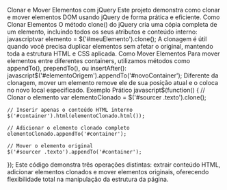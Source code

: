 Clonar e Mover Elementos com jQuery
Este projeto demonstra como clonar e mover elementos DOM usando jQuery de forma prática e eficiente.
Como Clonar Elementos
O método clone() do jQuery cria uma cópia completa de um elemento, incluindo todos os seus atributos e conteúdo interno:
javascriptvar elemento = $('#meuElemento').clone();
A clonagem é útil quando você precisa duplicar elementos sem afetar o original, mantendo toda a estrutura HTML e CSS aplicada.
Como Mover Elementos
Para mover elementos entre diferentes containers, utilizamos métodos como appendTo(), prependTo(), ou insertAfter():
javascript$('#elementoOrigem').appendTo('#novoContainer');
Diferente da clonagem, mover um elemento remove ele de sua posição atual e o coloca no novo local especificado.
Exemplo Prático
javascript$(function() {
    // Clonar o elemento
    var elementoClonado = $('#sourcer .texto').clone();
    
    // Inserir apenas o conteúdo HTML interno
    $('#container').html(elementoClonado.html());
    
    // Adicionar o elemento clonado completo
    elementoClonado.appendTo('#container');
    
    // Mover o elemento original
    $('#sourcer .texto').appendTo('#container');
});
Este código demonstra três operações distintas: extrair conteúdo HTML, adicionar elementos clonados e mover elementos originais, oferecendo flexibilidade total na manipulação da estrutura da página.

